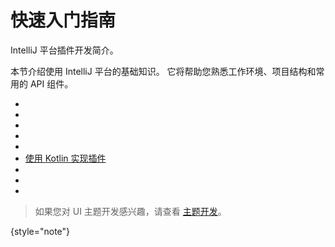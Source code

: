 <!-- Copyright 2000-2024 JetBrains s.r.o. and contributors. Use of this source code is governed by the Apache 2.0 license. -->

# 快速入门指南

<link-summary>IntelliJ 平台插件开发简介。</link-summary>

本节介绍使用 IntelliJ 平台的基础知识。
它将帮助您熟悉工作环境、项目结构和常用的 API 组件。

* [](plugin_alternatives.md)
* [](plugin_required_experience.md)
* [](plugin_types.md)
* [](developing_plugins.md)
* [](plugin_structure.topic)
* [使用 Kotlin 实现插件](using_kotlin.md)
* [](plugin_signing.md)
* [](ide_development_instance.md)
* [](faq.md)

> 如果您对 UI 主题开发感兴趣，请查看 [主题开发](themes_getting_started.md)。
>
{style="note"}
